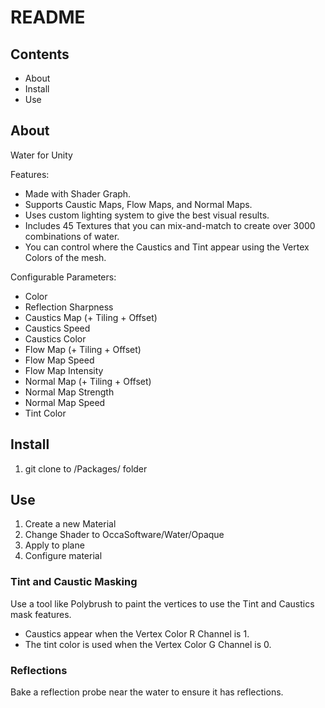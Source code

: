 # README

## Contents

- About
- Install
- Use

## About

Water for Unity

Features:

- Made with Shader Graph.
- Supports Caustic Maps, Flow Maps, and Normal Maps.
- Uses custom lighting system to give the best visual results.
- Includes 45 Textures that you can mix-and-match to create over 3000 combinations of water.
- You can control where the Caustics and Tint appear using the Vertex Colors of the mesh.

Configurable Parameters:

- Color
- Reflection Sharpness
- Caustics Map (+ Tiling + Offset)
- Caustics Speed
- Caustics Color
- Flow Map (+ Tiling + Offset)
- Flow Map Speed
- Flow Map Intensity
- Normal Map (+ Tiling + Offset)
- Normal Map Strength
- Normal Map Speed
- Tint Color

## Install

1. git clone to /Packages/ folder

## Use

1. Create a new Material
2. Change Shader to OccaSoftware/Water/Opaque
3. Apply to plane
4. Configure material

### Tint and Caustic Masking

Use a tool like Polybrush to paint the vertices to use the Tint and Caustics mask features.

- Caustics appear when the Vertex Color R Channel is 1.
- The tint color is used when the Vertex Color G Channel is 0.

### Reflections

Bake a reflection probe near the water to ensure it has reflections.
